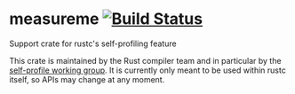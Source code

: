 # measureme [![Build Status](https://travis-ci.com/rust-lang/measureme.svg?branch=master)](https://travis-ci.com/rust-lang/measureme)
Support crate for rustc's self-profiling feature

This crate is maintained by the Rust compiler team and in particular by the
[self-profile working group][wg-self-profile]. It is currently only meant to
be used within rustc itself, so APIs may change at any moment.

[wg-self-profile]: https://github.com/rust-lang/compiler-team/blob/master/working-groups/self-profile/README.md
